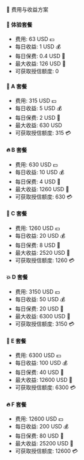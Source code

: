 💼 费用与收益方案

#### 🎁 体验套餐

* 费用: 63 USD 💵
* 每日收益: 1 USD 💰
* 每日保费: 0.4 USD 💸
* 最大收益: 126 USD 🚀
* 可获取授信额度: 0

#### 💎 A 套餐

* 费用: 315 USD 💵
* 每日收益: 5 USD 💰
* 每日保费: 2 USD 🚀
* 最大收益: 630 USD
* 可获取授信额度: 315 💳


#### 🔥 B 套餐

* 费用: 630 USD 💵
* 每日收益: 10 USD 💰
* 每日保费: 4 USD 💸
* 最大收益: 1260 USD 🚀
* 可获取授信额度: 630 💳

#### 💎 C 套餐
* 费用: 1260 USD 💵
* 每日收益: 20 USD 💰
* 每日保费: 8 USD 💸
* 最大收益: 2520 USD 🚀
* 可获取授信额度: 1260 💳

#### 💥 D 套餐

* 费用: 3150 USD 💵
* 每日收益: 50 USD 💰
* 每日保费: 20 USD 💸
* 最大收益: 6300 USD 🚀
* 可获取授信额度: 3150 💳

#### 💎 E 套餐

* 费用: 6300 USD 💵
* 每日收益: 100 USD 💰
* 每日保费: 40 USD 💸
* 最大收益: 12600 USD 🚀
* 可获取授信额度: 6300 💳

#### 🔥 F 套餐

* 费用: 12600 USD 💵
* 每日收益: 200 USD 💰
* 每日保费: 80 USD 💸
* 最大收益: 25200 USD 🚀
* 可获取授信额度: 12600 💳